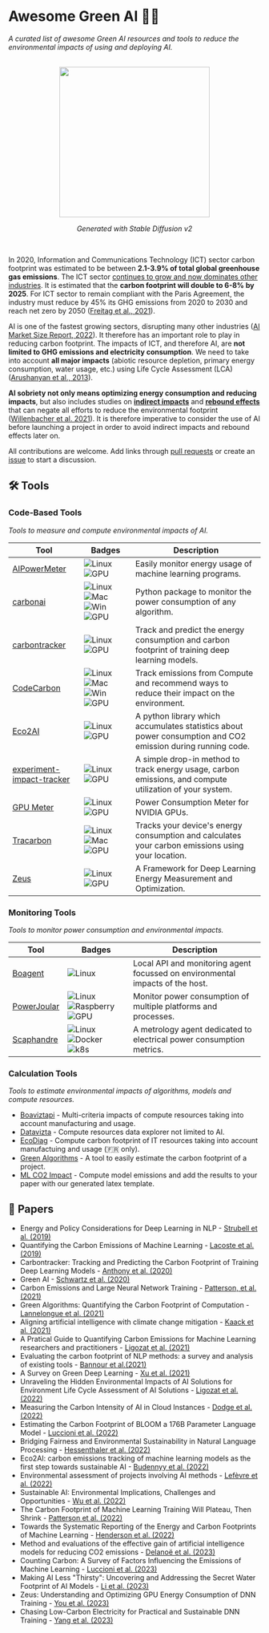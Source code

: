# Awesome Green AI 🤖🌱

*A curated list of awesome Green AI resources and tools to reduce the environmental impacts of using and deploying AI.*

<div align="center">
  <br/>
  <img src="https://user-images.githubusercontent.com/35747570/205037006-62bcbb00-ce69-4197-b9ab-bd7e30b74dc9.jpg" width="300">
  <p><i>Generated with Stable Diffusion v2</i></p>
  <br/>
</div>

In 2020, Information and Communications Technology (ICT) sector carbon footprint was estimated to be between **2.1-3.9% of total global greenhouse gas emissions**. The ICT sector [continues to grow and now dominates other industries](https://www.economist.com/leaders/2017/05/06/the-worlds-most-valuable-resource-is-no-longer-oil-but-data). It is estimated that the **carbon footprint will double to 6-8% by 2025**. For ICT sector to remain compliant with the Paris Agreement, the industry must reduce by 45% its GHG emissions from 2020 to 2030 and reach net zero by 2050 ([Freitag et al., 2021](https://doi.org/10.1016/j.patter.2021.100340)).

AI is one of the fastest growing sectors, disrupting many other industries ([AI Market Size Report, 2022](https://www.grandviewresearch.com/industry-analysis/artificial-intelligence-ai-market)). It therefore has an important role to play in reducing carbon footprint. The impacts of ICT, and therefore AI, are **not limited to GHG emissions and electricity consumption**. We need to take into account **all major impacts** (abiotic resource depletion, primary energy consumption, water usage, etc.) using Life Cycle Assessment (LCA) ([Arushanyan et al., 2013](https://doi.org/10.1016/j.compind.2013.10.003)).

**AI sobriety not only means optimizing energy consumption and reducing impacts**, but also includes studies on **[indirect impacts](https://en.wikipedia.org/wiki/Rebound_effect_(conservation)#Direct_and_indirect_effects)** and **[rebound effects](https://en.wikipedia.org/wiki/Jevons_paradox)** that can negate all efforts to reduce the environmental footprint ([Willenbacher et al. 2021](https://doi.org/10.1007/978-3-030-88063-7_5)). It is therefore imperative to consider the use of AI before launching a project in order to avoid indirect impacts and rebound effects later on.

All contributions are welcome. Add links through [pull requests](https://github.com/samuelrince/awesome-green-ai/pulls) or create an [issue](https://github.com/samuelrince/awesome-green-ai/issues) to start a discussion.

## 🛠 Tools

### Code-Based Tools

*Tools to measure and compute environmental impacts of AI.*

| Tool | Badges | Description |
|------|--------|-------------|
| [AIPowerMeter](https://github.com/GreenAI-Uppa/AIPowerMeter) | ![Linux](https://img.shields.io/badge/Linux-black?style=flat-square&logo=linux) ![GPU](https://img.shields.io/badge/GPU-black?style=flat-square&logo=nvidia) | Easily monitor energy usage of machine learning programs. |
| [carbonai](https://github.com/Capgemini-Invent-France/CarbonAI) | ![Linux](https://img.shields.io/badge/Linux-black?style=flat-square&logo=linux) ![Mac](https://img.shields.io/badge/Mac-black?style=flat-square&logo=apple) ![Win](https://img.shields.io/badge/Win-black?style=flat-square&logo=windows) ![GPU](https://img.shields.io/badge/GPU-black?style=flat-square&logo=nvidia) | Python package to monitor the power consumption of any algorithm. |
| [carbontracker](https://github.com/lfwa/carbontracker) | ![Linux](https://img.shields.io/badge/Linux-black?style=flat-square&logo=linux) ![GPU](https://img.shields.io/badge/GPU-black?style=flat-square&logo=nvidia) | Track and predict the energy consumption and carbon footprint of training deep learning models. |
| [CodeCarbon](https://github.com/mlco2/codecarbon) | ![Linux](https://img.shields.io/badge/Linux-black?style=flat-square&logo=linux) ![Mac](https://img.shields.io/badge/Mac-black?style=flat-square&logo=apple) ![Win](https://img.shields.io/badge/Win-black?style=flat-square&logo=windows) ![GPU](https://img.shields.io/badge/GPU-black?style=flat-square&logo=nvidia) | Track emissions from Compute and recommend ways to reduce their impact on the environment. |
| [Eco2AI](https://github.com/sb-ai-lab/Eco2AI) | ![Linux](https://img.shields.io/badge/Linux-black?style=flat-square&logo=linux) ![GPU](https://img.shields.io/badge/GPU-black?style=flat-square&logo=nvidia) | A python library which accumulates statistics about power consumption and CO2 emission during running code. |
| [experiment-impact-tracker](https://github.com/Breakend/experiment-impact-tracker) | ![Linux](https://img.shields.io/badge/Linux-black?style=flat-square&logo=linux) ![GPU](https://img.shields.io/badge/GPU-black?style=flat-square&logo=nvidia) | A simple drop-in method to track energy usage, carbon emissions, and compute utilization of your system. |
| [GPU Meter](https://github.com/autoai-incubator/powermeter) | ![Linux](https://img.shields.io/badge/Linux-black?style=flat-square&logo=linux) ![GPU](https://img.shields.io/badge/GPU-black?style=flat-square&logo=nvidia) | Power Consumption Meter for NVIDIA GPUs. |
| [Tracarbon](https://github.com/fvaleye/tracarbon) | ![Linux](https://img.shields.io/badge/Linux-black?style=flat-square&logo=linux) ![Mac](https://img.shields.io/badge/Mac-black?style=flat-square&logo=apple) ![GPU](https://img.shields.io/badge/GPU-black?style=flat-square&logo=nvidia) | Tracks your device's energy consumption and calculates your carbon emissions using your location. |
| [Zeus](https://github.com/SymbioticLab/Zeus) | ![Linux](https://img.shields.io/badge/Linux-black?style=flat-square&logo=linux) ![GPU](https://img.shields.io/badge/GPU-black?style=flat-square&logo=nvidia) | A Framework for Deep Learning Energy Measurement and Optimization. |

### Monitoring Tools

*Tools to monitor power consumption and environmental impacts.*

| Tool | Badges | Description |
|------|--------|-------------|
| [Boagent](https://github.com/Boavizta/boagent) | ![Linux](https://img.shields.io/badge/Linux-black?style=flat-square&logo=linux) | Local API and monitoring agent focussed on environmental impacts of the host. |
| [PowerJoular](https://github.com/joular/powerjoular) | ![Linux](https://img.shields.io/badge/Linux-black?style=flat-square&logo=linux) ![Raspberry](https://img.shields.io/badge/Raspberry-black?style=flat-square&logo=raspberrypi) ![GPU](https://img.shields.io/badge/GPU-black?style=flat-square&logo=nvidia) | Monitor power consumption of multiple platforms and processes. |
| [Scaphandre](https://github.com/hubblo-org/scaphandre) | ![Linux](https://img.shields.io/badge/Linux-black?style=flat-square&logo=linux) ![Docker](https://img.shields.io/badge/Docker-black?style=flat-square&logo=docker) ![k8s](https://img.shields.io/badge/k8s-black?style=flat-square&logo=kubernetes) | A metrology agent dedicated to electrical power consumption metrics. |

### Calculation Tools

*Tools to estimate environmental impacts of algorithms, models and compute resources.*

* [Boaviztapi](https://github.com/Boavizta/boaviztapi/) - Multi-criteria impacts of compute resources taking into account manufacturing and usage.
* [Datavizta](https://datavizta.boavizta.org/serversimpact) - Compute resources data explorer not limited to AI.
* [EcoDiag](https://ecoinfo.cnrs.fr/ecodiag-calcul/) - Compute carbon footprint of IT resources taking into account manufactuing and usage (🇫🇷 only).
* [Green Algorithms](http://calculator.green-algorithms.org/) - A tool to easily estimate the carbon footprint of a project.
* [ML CO2 Impact](https://mlco2.github.io/impact/) - Compute model emissions and add the results to your paper with our generated latex template.

## 📄 Papers

* Energy and Policy Considerations for Deep Learning in NLP - [Strubell et al. (2019)](https://arxiv.org/pdf/1906.02243.pdf)
* Quantifying the Carbon Emissions of Machine Learning - [Lacoste et al. (2019)](https://arxiv.org/pdf/1910.09700.pdf)
* Carbontracker: Tracking and Predicting the Carbon Footprint of Training Deep Learning Models - [Anthony et al. (2020)](https://arxiv.org/pdf/2007.03051.pdf)
* Green AI - [Schwartz et al. (2020)](https://cacm.acm.org/magazines/2020/12/248800-green-ai/fulltext)
* Carbon Emissions and Large Neural Network Training - [Patterson, et al. (2021)](https://arxiv.org/ftp/arxiv/papers/2104/2104.10350.pdf)
* Green Algorithms: Quantifying the Carbon Footprint of Computation - [Lannelongue et al. (2021)](https://onlinelibrary.wiley.com/doi/10.1002/advs.202100707)
* Aligning artificial intelligence with climate change mitigation - [Kaack et al. (2021)](https://hal.archives-ouvertes.fr/hal-03368037/document)
* A Pratical Guide to Quantifying Carbon Emissions for Machine Learning researchers and practitioners - [Ligozat et al. (2021)](https://hal.archives-ouvertes.fr/hal-03376391/document)
* Evaluating the carbon footprint of NLP methods: a survey and analysis of existing tools - [Bannour et al.(2021)](https://aclanthology.org/2021.sustainlp-1.2.pdf)
* A Survey on Green Deep Learning - [Xu et al. (2021)](https://arxiv.org/pdf/2111.05193.pdf)
* Unraveling the Hidden Environmental Impacts of AI Solutions for Environment Life Cycle Assessment of AI Solutions - [Ligozat et al. (2022)](https://arxiv.org/pdf/2110.11822.pdf)
* Measuring the Carbon Intensity of AI in Cloud Instances - [Dodge et al. (2022)](https://arxiv.org/pdf/2206.05229.pdf)
* Estimating the Carbon Footprint of BLOOM a 176B Parameter Language Model - [Luccioni et al. (2022)](https://arxiv.org/pdf/2211.02001.pdf)
* Bridging Fairness and Environmental Sustainability in Natural Language Processing - [Hessenthaler et al. (2022)](https://arxiv.org/pdf/2211.04256.pdf)
* Eco2AI: carbon emissions tracking of machine learning models as the first step towards sustainable AI - [Budennyy et al. (2022)](https://arxiv.org/pdf/2208.00406.pdf)
* Environmental assessment of projects involving AI methods - [Lefèvre et al. (2022)](https://hal.science/hal-03922093v1/document)
* Sustainable AI: Environmental Implications, Challenges and Opportunities - [Wu et al. (2022)](https://arxiv.org/pdf/2111.00364.pdf)
* The Carbon Footprint of Machine Learning Training Will Plateau, Then Shrink - [Patterson et al. (2022)](https://arxiv.org/ftp/arxiv/papers/2204/2204.05149.pdf)
* Towards the Systematic Reporting of the Energy and Carbon Footprints of Machine Learning - [Henderson et al. (2022)](https://arxiv.org/pdf/2002.05651.pdf)
* Method and evaluations of the effective gain of artificial intelligence models for reducing CO2 emissions - [Delanoë et al. (2023)](https://www.sciencedirect.com/science/article/pii/S030147972300049X)
* Counting Carbon: A Survey of Factors Influencing the Emissions of Machine Learning - [Luccioni et al. (2023)](https://arxiv.org/pdf/2302.08476v1.pdf)
* Making AI Less "Thirsty": Uncovering and Addressing the Secret Water Footprint of AI Models - [Li et al. (2023)](https://arxiv.org/pdf/2304.03271.pdf)
* Zeus: Understanding and Optimizing GPU Energy Consumption of DNN Training - [You et al. (2023)](https://www.usenix.org/conference/nsdi23/presentation/you)
* Chasing Low-Carbon Electricity for Practical and Sustainable DNN Training - [Yang et al. (2023)](https://www.climatechange.ai/papers/iclr2023/29)
